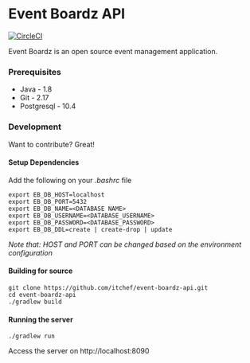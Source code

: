 # Event Boardz API
[![CircleCI](https://circleci.com/gh/itchef/event-boardz-api.svg?style=svg)](https://circleci.com/gh/itchef/event-boardz-api)

Event Boardz is an open source event management application.

### Prerequisites

* Java - 1.8
* Git - 2.17
* Postgresql - 10.4

### Development

Want to contribute? Great!

#### Setup Dependencies
Add the following on your *.bashrc* file

```
export EB_DB_HOST=localhost
export EB_DB_PORT=5432
export EB_DB_NAME=<DATABASE NAME>
export EB_DB_USERNAME=<DATABASE_USERNAME>
export EB_DB_PASSWORD=<DATABASE_PASSWORD>
export EB_DB_DDL=create | create-drop | update
```
*Note that: HOST and PORT can be changed based on the environment configuration*

#### Building for source
```
git clone https://github.com/itchef/event-boardz-api.git
cd event-boardz-api
./gradlew build
```

#### Running the server
```
./gradlew run
```

Access the server on http://localhost:8090
